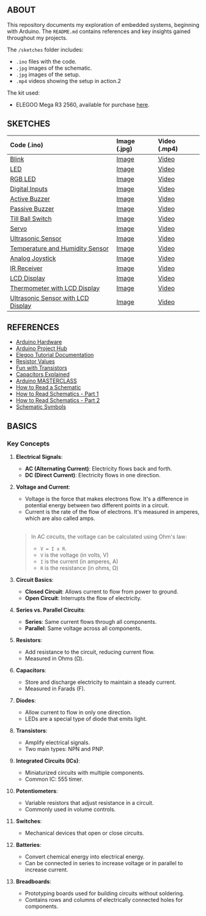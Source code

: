 ## ABOUT

This repository documents my exploration of embedded systems, beginning with Arduino. The `README.md` contains references and key insights gained throughout my projects.

The `/sketches` folder includes:
  - `.ino` files with the code.
  - `.jpg` images of the schematic.
  - `.jpg` images of the setup.
  - `.mp4` videos showing the setup in action.2

The kit used:
  - ELEGOO Mega R3 2560, available for purchase [here](https://www.amazon.es/dp/B01MQPT9OD).

## SKETCHES

| Code (.ino) | Image (.jpg) | Video (.mp4) |
| :---------- | :----------- | :----------- |
| [Blink](https://github.com/jotavare/arduino/blob/main/sketches/blink/blink.ino) | [Image](https://github.com/jotavare/arduino/blob/main/sketches/blink/blink.jpg) | [Video](https://github.com/jotavare/arduino/blob/main/sketches/blink/blink.mp4) |
| [LED](https://github.com/jotavare/arduino/blob/main/sketches/led/led.ino) | [Image](https://github.com/jotavare/arduino/blob/main/sketches/led/led.jpg) | [Video](https://github.com/jotavare/arduino/blob/main/sketches/led/led.mp4) |
| [RGB LED](https://github.com/jotavare/arduino/blob/main/sketches/rgb_led/rgb_led.ino) | [Image](https://github.com/jotavare/arduino/blob/main/sketches/rgb_led/rgb_led.jpg) | [Video](https://github.com/jotavare/arduino/blob/main/sketches/rgb_led/rgb_led.mp4) |
| [Digital Inputs](https://github.com/jotavare/arduino/blob/main/sketches/digital_inputs/digital_inputs.ino) | [Image](https://github.com/jotavare/arduino/blob/main/sketches/digital_inputs/digital_inputs.jpg) | [Video](https://github.com/jotavare/arduino/blob/main/sketches/digital_inputs/digital_inputs.mp4) |
| [Active Buzzer](https://github.com/jotavare/arduino/blob/main/sketches/active_buzzer/active_buzzer.ino) | [Image](https://github.com/jotavare/arduino/blob/main/sketches/active_buzzer/active_buzzer.jpg) | [Video](https://github.com/jotavare/arduino/blob/main/sketches/active_buzzer/active_buzzer.mp4) |
| [Passive Buzzer](https://github.com/jotavare/arduino/blob/main/sketches/passive_buzzer/passive_buzzer.ino) | [Image](https://github.com/jotavare/arduino/blob/main/sketches/passive_buzzer/passive_buzzer.jpg) | [Video](https://github.com/jotavare/arduino/blob/main/sketches/passive_buzzer/passive_buzzer.mp4) |
| [Till Ball Switch](https://github.com/jotavare/arduino/blob/main/sketches/till_ball_switch/till_ball_switch.ino) | [Image](https://github.com/jotavare/arduino/blob/main/sketches/till_ball_switch/till_ball_switch.jpg) | [Video](https://github.com/jotavare/arduino/blob/main/sketches/till_ball_switch/till_ball_switch.mp4) |
| [Servo](https://github.com/jotavare/arduino/blob/main/sketches/servo/servo.ino) | [Image](https://github.com/jotavare/arduino/blob/main/sketches/servo/servo.jpg) | [Video](https://github.com/jotavare/arduino/blob/main/sketches/servo/servo.mp4) |
| [Ultrasonic Sensor](https://github.com/jotavare/arduino/blob/main/sketches/ultrasonic_sensor/ultrasonic_sensor.ino) | [Image](https://github.com/jotavare/arduino/blob/main/sketches/ultrasonic_sensor/ultrasonic_sensor.jpg) | [Video](https://github.com/jotavare/arduino/blob/main/sketches/ultrasonic_sensor/ultrasonic_sensor.mp4) |
| [Temperature and Humidity Sensor](https://github.com/jotavare/arduino/blob/main/sketches/temperature_humidity_sensor/temperature_humidity_sensor.ino) | [Image](https://github.com/jotavare/arduino/blob/main/sketches/temperature_humidity_sensor/temperature_humidity_sensor.jpg) | [Video](https://github.com/jotavare/arduino/blob/main/sketches/temperature_humidity_sensor/temperature_humidity_sensor.mp4) |
| [Analog Joystick](https://github.com/jotavare/arduino/blob/main/sketches/analog_joystick/analog_joystick.ino) | [Image](https://github.com/jotavare/arduino/blob/main/sketches/analog_joystick/analog_joystick.jpg) | [Video](https://github.com/jotavare/arduino/blob/main/sketches/analog_joystick/analog_joystick.mp4) |
| [IR Receiver](https://github.com/jotavare/arduino/blob/main/sketches/ir_receiver/ir_receiver.ino) | [Image](https://github.com/jotavare/arduino/blob/main/sketches/ir_receiver/ir_receiver.jpg) | [Video](https://github.com/jotavare/arduino/blob/main/sketches/ir_receiver/ir_receiver.mp4) |
| [LCD Display](https://github.com/jotavare/arduino/blob/main/sketches/lcd_display/lcd_display.ino) | [Image](https://github.com/jotavare/arduino/blob/main/sketches/lcd_display/lcd_display.jpg) | [Video](https://github.com/jotavare/arduino/blob/main/sketches/lcd_display/lcd_display.mp4) |
| [Thermometer with LCD Display](https://github.com/jotavare/arduino/blob/main/sketches/thermometer_lcd_display/thermometer_lcd_display.ino) | [Image](https://github.com/jotavare/arduino/blob/main/sketches/thermometer_lcd_display/thermometer_lcd_display.jpg) | [Video](https://github.com/jotavare/arduino/blob/main/sketches/thermometer_lcd_display/thermometer_lcd_display.mp4) |
| [Ultrasonic Sensor with LCD Display](https://github.com/jotavare/arduino/blob/main/sketches/ultrasonic_sensor_display/ultrasonic_sensor_display.ino) | [Image](https://github.com/jotavare/arduino/blob/main/sketches/ultrasonic_sensor_display/ultrasonic_sensor_display.jpg) | [Video](https://github.com/jotavare/arduino/blob/main/sketches/ultrasonic_sensor_display/ultrasonic_sensor_display.mp4) |

## REFERENCES

- [Arduino Hardware](https://www.arduino.cc/en/Main/Products)
- [Arduino Project Hub](https://projecthub.arduino.cc)
- [Elegoo Tutorial Documentation](https://www.elegoo.com/pages/download)
- [Resistor Values](https://www.wellpcb.com/wp-content/uploads/2021/07/3-7.jpg)
- [Fun with Transistors](https://youtu.be/5vRAACeebjI?si=wI3KawgyUAZHIRBX)
- [Capacitors Explained](https://youtu.be/X4EUwTwZ110?si=RXoiA3ccF3Y3uuVp)
- [Arduino MASTERCLASS](https://youtu.be/BLrHTHUjPuw?si=VHcc6iPXdS2iM1xB)
- [How to Read a Schematic](https://youtu.be/_HZ-EQ8Hc8E?si=vpJTUPBT0pUJ5Q9J)
- [How to Read Schematics - Part 1](https://youtu.be/4B6feSKfLxo?si=zs6Z2ZmyRPAylcnB)
- [How to Read Schematics - Part 2](https://www.youtube.com/watch?v=UT7B3o9fxcE)
- [Schematic Symbols](https://www.electronics-tutorials.ws/resources/basic-schematic-symbols.html)

## BASICS

### Key Concepts

1. **Electrical Signals**:
    - **AC (Alternating Current)**: Electricity flows back and forth.
    - **DC (Direct Current)**: Electricity flows in one direction.

1. **Voltage and Current**:
    - Voltage is the force that makes electrons flow. It's a difference in potential energy between two different points in a circuit.
    - Current is the rate of the flow of electrons. It's measured in amperes, which are also called amps.

    <br>

    > In AC circuits, the voltage can be calculated using Ohm's law:
    > - `V = I x R`.
    > - `V` is the voltage (in volts, V)
    > - `I` is the current (in amperes, A)
    > - `R` is the resistance (in ohms, Ω)

2. **Circuit Basics**:
    - **Closed Circuit**: Allows current to flow from power to ground.
    - **Open Circuit**: Interrupts the flow of electricity.

3. **Series vs. Parallel Circuits**:
    - **Series**: Same current flows through all components.
    - **Parallel**: Same voltage across all components.

4. **Resistors**:
    - Add resistance to the circuit, reducing current flow.
    - Measured in Ohms (Ω).

5. **Capacitors**:
    - Store and discharge electricity to maintain a steady current.
    - Measured in Farads (F).

6. **Diodes**:
    - Allow current to flow in only one direction.
    - LEDs are a special type of diode that emits light.

7. **Transistors**:
    - Amplify electrical signals.
    - Two main types: NPN and PNP.

8. **Integrated Circuits (ICs)**:
    - Miniaturized circuits with multiple components.
    - Common IC: 555 timer.

9. **Potentiometers**:
    - Variable resistors that adjust resistance in a circuit.
    - Commonly used in volume controls.

10. **Switches**:
    - Mechanical devices that open or close circuits.

11. **Batteries**:
    - Convert chemical energy into electrical energy.
    - Can be connected in series to increase voltage or in parallel to increase current.

12. **Breadboards**:
    - Prototyping boards used for building circuits without soldering.
    - Contains rows and columns of electrically connected holes for components.
